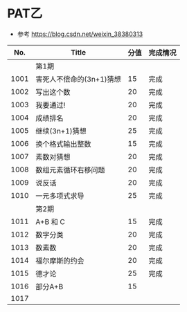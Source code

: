 # PAT乙
- 参考 https://blog.csdn.net/weixin_38380313

  


| No.  | Title                    | 分值 | 完成情况 |
| ---- | ------------------------ | ---- | -------- |
|      | 第1期                    |      |          |
| 1001 | 害死人不偿命的(3n+1)猜想 | 15   | 完成     |
| 1002 | 写出这个数               | 20   | 完成     |
| 1003 | 我要通过!                | 20   | 完成     |
| 1004 | 成绩排名                 | 20   | 完成     |
| 1005 | 继续(3n+1)猜想           | 25   | 完成     |
| 1006 | 换个格式输出整数         | 15   | 完成     |
| 1007 | 素数对猜想               | 20   | 完成     |
| 1008 | 数组元素循环右移问题     | 20   | 完成     |
| 1009 | 说反话                   | 20   | 完成     |
| 1010 | 一元多项式求导           | 25   | 完成     |
|      | 第2期                    |      |          |
| 1011 | A+B 和 C                 | 15   | 完成     |
| 1012 | 数字分类                 | 20   | 完成     |
| 1013 | 数素数                   | 20   | 完成     |
| 1014 | 福尔摩斯的约会           | 20   | 完成     |
| 1015 | 德才论                   | 25   | 完成     |
| 1016 | 部分A+B                  | 15   |          |
| 1017 |                          |      |          |

